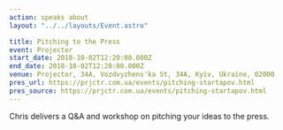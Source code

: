 ```yaml
---
action: speaks about
layout: "../../layouts/Event.astro"

title: Pitching to the Press
event: Projector
start_date: 2018-10-02T12:20:00.000Z
end_date: 2018-10-02T12:20:00.000Z
venue: Projector, 34A, Vozdvyzhens'ka St, 34А, Kyiv, Ukraine, 02000
pres_url: https://prjctr.com.ua/events/pitching-startapov.html
pres_source: https://prjctr.com.ua/events/pitching-startapov.html
---
```


Chris delivers a Q&A and workshop on pitching your ideas to the press.
